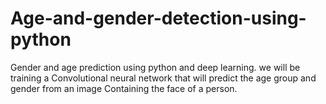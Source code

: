 # Age-and-gender-detection-using-python
Gender and age prediction using python and deep learning. we will be training a Convolutional  neural network that will predict the age group and gender from an image Containing the face of a  person.

